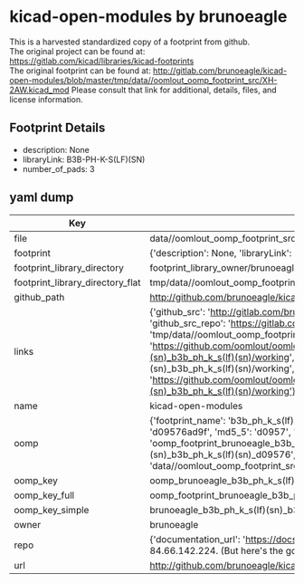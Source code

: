 # kicad-open-modules by brunoeagle  
This is a harvested standardized copy of a footprint from github.  
The original project can be found at:  
https://gitlab.com/kicad/libraries/kicad-footprints  
The original footprint can be found at:
http://gitlab.com/brunoeagle/kicad-open-modules/blob/master/tmp/data//oomlout_oomp_footprint_src/XH-2AW.kicad_mod
Please consult that link for additional, details, files, and license information.  
## Footprint Details
* description: None  
* libraryLink: B3B-PH-K-S(LF)(SN)  
* number_of_pads: 3  
## yaml dump  
| Key | Value |  
| --- | --- |  
| file | data//oomlout_oomp_footprint_src/kicad-open-modules/B3B-PH-K-S(LF)(SN).kicad_mod |  
| footprint | {'description': None, 'libraryLink': 'B3B-PH-K-S(LF)(SN)', 'number_of_pads': 3} |  
| footprint_library_directory | footprint_library_owner/brunoeagle_kicad-open-modules |  
| footprint_library_directory_flat | tmp/data//oomlout_oomp_footprint_src/footprints_flat/brunoeagle_b3b_ph_k_s(lf)(sn)_b3b_ph_k_s(lf)(sn)/working |  
| github_path | http://github.com/brunoeagle/kicad-open-modules/blob/master/tmp/data//oomlout_oomp_footprint_src/B3B-PH-K-S(LF)(SN).kicad_mod |  
| links | {'github_src': 'http://gitlab.com/brunoeagle/kicad-open-modules/blob/master/tmp/data//oomlout_oomp_footprint_src/XH-2AW.kicad_mod', 'github_src_repo': 'https://gitlab.com/kicad/libraries/kicad-footprints', 'oomp_bot': 'tmp/data//oomlout_oomp_footprint_src/footprints/brunoeagle_b3b_ph_k_s(lf)(sn)_b3b_ph_k_s(lf)(sn)/working', 'oomp_bot_github': 'https://github.com/oomlout/oomlout_oomp_footprint_bot/tree/main/tmp/data//oomlout_oomp_footprint_src/footprints/brunoeagle_b3b_ph_k_s(lf)(sn)_b3b_ph_k_s(lf)(sn)/working', 'oomp_src_flat': 'footprints_flat/tmp/data//oomlout_oomp_footprint_src/footprints_flat/brunoeagle_b3b_ph_k_s(lf)(sn)_b3b_ph_k_s(lf)(sn)/working', 'oomp_src_flat_github': 'https://github.com/oomlout/oomlout_oomp_footprint_src/tree/main/tmp/data//oomlout_oomp_footprint_src/footprints_flat/brunoeagle_b3b_ph_k_s(lf)(sn)_b3b_ph_k_s(lf)(sn)/working'} |  
| name | kicad-open-modules |  
| oomp | {'footprint_name': 'b3b_ph_k_s(lf)(sn)', 'library_name': 'b3b_ph_k_s(lf)(sn)_kicad_mod', 'md5': 'd09576ad9fc7b05e62c2281d9fc6bd34', 'md5_10': 'd09576ad9f', 'md5_5': 'd0957', 'md5_6': 'd09576', 'oomp_key': 'oomp_brunoeagle_b3b_ph_k_s(lf)(sn)_b3b_ph_k_s(lf)(sn)', 'oomp_key_extra': 'oomp_footprint_brunoeagle_b3b_ph_k_s(lf)(sn)_b3b_ph_k_s(lf)(sn)', 'oomp_key_full': 'oomp_footprint_brunoeagle_b3b_ph_k_s(lf)(sn)_b3b_ph_k_s(lf)(sn)_d09576', 'oomp_key_simple': 'brunoeagle_b3b_ph_k_s(lf)(sn)_b3b_ph_k_s(lf)(sn)', 'original_filename': 'data//oomlout_oomp_footprint_src/kicad-open-modules/B3B-PH-K-S(LF)(SN).kicad_mod', 'owner_name': 'brunoeagle'} |  
| oomp_key | oomp_brunoeagle_b3b_ph_k_s(lf)(sn)_b3b_ph_k_s(lf)(sn) |  
| oomp_key_full | oomp_footprint_brunoeagle_b3b_ph_k_s(lf)(sn)_b3b_ph_k_s(lf)(sn) |  
| oomp_key_simple | brunoeagle_b3b_ph_k_s(lf)(sn)_b3b_ph_k_s(lf)(sn) |  
| owner | brunoeagle |  
| repo | {'documentation_url': 'https://docs.github.com/rest/overview/resources-in-the-rest-api#rate-limiting', 'message': "API rate limit exceeded for 84.66.142.224. (But here's the good news: Authenticated requests get a higher rate limit. Check out the documentation for more details.)"} |  
| url | http://github.com/brunoeagle/kicad-open-modules |  

